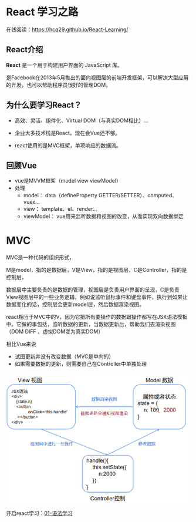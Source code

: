 # React 学习之路

在线阅读：https://hcq29.github.io/React-Learning/

## React介绍

**React** 是一个用于构建用户界面的 JavaScript 库。

是Facebook在2013年5月推出的面向视图层的前端开发框架，可以解决大型应用的开发，也可以帮助程序员很好的管理DOM。

## 为什么要学习React？

- 高效、灵活、组件化、Virtual DOM（与真实DOM相比）...

- 企业大多技术栈是React，现在会Vue还不够。
- react使用的是MVC框架，单项响应的数据流。

## 回顾Vue

- vue是MVVM框架（model view viewModel）
- 处理
  - model： data（defineProperty GETTER/SETTER）、computed、vuex...
  - view： template、el、render...
  - viewModel： vue用来监听数据和视图的改变，从而实现双向数据绑定

# MVC

MVC是一种代码的组织形式，

M是model，指的是数据层，V是View，指的是视图层，C是Controller，指的是控制层，

数据层中主要负责的是数据的管理，视图层是负责用户界面的呈现，C是负责View视图层中的一些业务逻辑，例如说监听鼠标事件和键盘事件，执行到如果让数据变化的话，控制层会更新model层，然后数据渲染视图。

react相当于MVC中的V，因为它把所有要操作的数据跟操作都写在JSX语法模板中。它做的事包括，监听数据的更新，当数据更新后，帮助我们去渲染视图（DOM DIFF 、虚拟DOM变为真实DOM）

相比Vue来说

- 试图更新并没有改变数据（MVC是单向的）
- 如果需要数据的更新，则需要自己在Controller中单独处理

![MVC](images/image-20200511123927282.png)

开启react学习：[01-语法学习](./01-语法学习/)





